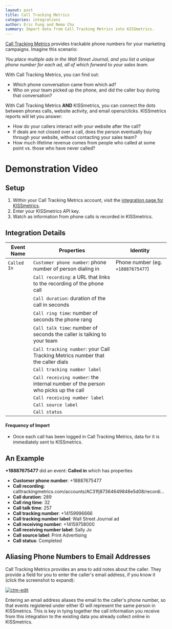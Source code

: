 ```yaml
---
layout: post
title: Call Tracking Metrics
categories: integrations
author: Eric Fung and Nemo Chu
summary: Import data from Call Tracking Metrics into KISSmetrics.
---
```

[Call Tracking Metrics][ctm] provides trackable phone numbers for your marketing campaigns. Imagine this scenario:

*You place multiple ads in the Wall Street Journal, and you list a unique phone number for each ad, all of which forward to your sales team.*

With Call Tracking Metrics, you can find out:

* Which phone conversation came from which ad?
* Who on your team picked up the phone, and did the caller buy during that conversation?

With Call Tracking Metrics **AND** KISSmetrics, you can connect the dots between phones calls, website activity, and email opens/clicks. KISSmetrics reports will let you answer:

* How do your callers interact with your website after the call?
* If deals are not closed over a call, does the person eventually buy through your website, without contacting your sales team?
* How much lifetime revenue comes from people who called at some point vs. those who have never called?

# Demonstration Video

<div id="wistia_gik1m2517k" class="wistia_embed wistia-embed" data-video-width="640" data-video-height="400">
</div>

## Setup

1. Within your Call Tracking Metrics account, visit the [integration page for KISSmetrics][km-settings].
2. Enter your KISSmetrics API key.
3. Watch as information from phone calls is recorded in KISSmetrics.

## Integration Details

Event Name | Properties | Identity
-----------| ---------- | --------
`Called In` | `Customer phone number`: phone number of person dialing in | Phone number (eg. `+18887675477`)
    | `Call recording`: a URL that links to the recording of the phone call
    | `Call duration`: duration of the call in seconds
    | `Call ring time`: number of seconds the phone rang
    | `Call talk time`: number of seconds the caller is talking to your team
    | `Call tracking number`: your Call Tracking Metrics number that the caller dials
    | `Call tracking number label`
    | `Call receiving number`: the internal number of the person who picks up the call
    | `Call receiving number label`
    | `Call source label`
    | `Call status`

#### Frequency of Import

* Once each call has been logged in Call Tracking Metrics, data for it is immediately sent to KISSmetrics.

## An Example

**+18887675477** did an event: **Called in** which has properties

* **Customer phone number**: +18887675477
* **Call recording**: calltrackingmetrics.com/accounts/AC31fj87364649848e5d08/recordi...
* **Call duration**: 289
* **Call ring time**: 32
* **Call talk time**: 257
* **Call tracking number**: +14159996666
* **Call tracking number label**: Wall Street Journal ad
* **Call receiving number**: +14159758000
* **Call receiving number label**: Sally Jo
* **Call source label**: Print Advertising
* **Call status**: Completed

## Aliasing Phone Numbers to Email Addresses

Call Tracking Metrics provides an area to add notes about the caller. They provide a field for you to enter the caller's email address, if you know it (click the screenshot to expand):

[![ctm-edit][ctm-edit]][ctm-edit]

Entering an email address aliases the email to the caller's phone number, so that events registered under either ID will represent the same person in KISSmetrics. This is key in tying together the call information you receive from this integration to the existing data you already collect online in KISSmetrics.

[ctm]: https://calltrackingmetrics.com/
[callcode]: http://en.wikipedia.org/wiki/List_of_country_calling_codes
[km-settings]: https://calltrackingmetrics.com/accounts/kissmetrics_settings

[ctm-edit]: https://s3.amazonaws.com/kissmetrics-support-files/assets/integrations/calltrackingmetrics/ctm-edit.png